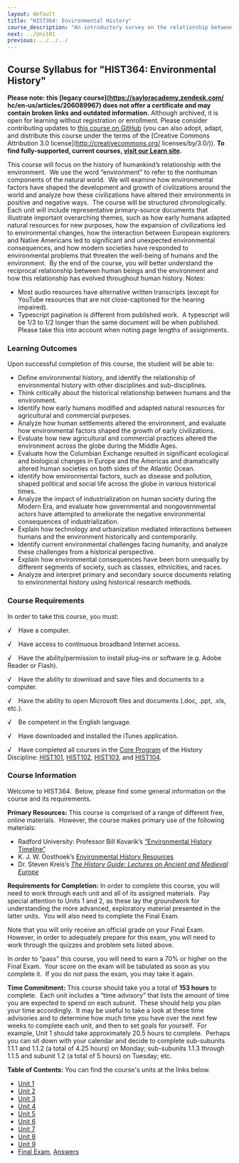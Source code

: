 ```yaml
---
layout: default
title: "HIST364: Environmental History"
course_description: "An introductory survey on the relationship between nature and human history. Themes include the environmental effects of civilization, colonization, urbanization, and consumerism."
next: ../Unit01
previous: ../../../
---
```

Course Syllabus for "HIST364: Environmental History"
----------------------------------------------------

**Please note: this [legacy course](https://sayloracademy.zendesk.com/
hc/en-us/articles/206089967) does not offer a certificate and may contain 
broken links and outdated information.** Although archived, it is open 
for learning without registration or enrollment. Please consider contributing 
updates to [this course on GitHub](https://github.com/saylordotorg/course_hist364) 
(you can also adopt, adapt, and distribute this course under the terms of 
the [Creative Commons Attribution 3.0 license](http://creativecommons.org/
licenses/by/3.0/)). **To find fully-supported, current courses, [visit our 
Learn site](https://learn.saylor.org).**

This course will focus on the history of humankind’s relationship with
the environment.  We use the word “environment” to refer to the nonhuman
components of the natural world.  We will examine how environmental
factors have shaped the development and growth of civilizations around
the world and analyze how these civilizations have altered their
environments in positive and negative ways.  The course will be
structured chronologically.  Each unit will include representative
primary-source documents that illustrate important overarching themes,
such as how early humans adapted natural resources for new purposes, how
the expansion of civilizations led to environmental changes, how the
interaction between European explorers and Native Americans led to
significant and unexpected environmental consequences, and how modern
societies have responded to environmental problems that threaten the
well-being of humans and the environment.  By the end of the course, you
will better understand the reciprocal relationship between human beings
and the environment and how this relationship has evolved throughout
human history. Notes:
-   Most audio resources have alternative written transcripts (except
    for YouTube resources that are not close-captioned for the hearing
    impaired).
-   Typescript pagination is different from published work.  A
    typescript will be 1/3 to 1/2 longer than the same document will be
    when published.  Please take this into account when noting page
    lengths of assignments.

### Learning Outcomes

Upon successful completion of this course, the student will be able to:

-   Define environmental history, and identify the relationship of
    environmental history with other disciplines and sub-disciplines.
-   Think critically about the historical relationship between humans
    and the environment.
-   Identify how early humans modified and adapted natural resources for
    agricultural and commercial purposes.
-   Analyze how human settlements altered the environment, and evaluate
    how environmental factors shaped the growth of early civilizations.
-   Evaluate how new agricultural and commercial practices altered the
    environment across the globe during the Middle Ages.
-   Evaluate how the Columbian Exchange resulted in significant
    ecological and biological changes in Europe and the Americas and
    dramatically altered human societies on both sides of the Atlantic
    Ocean.
-   Identify how environmental factors, such as disease and pollution,
    shaped political and social life across the globe in various
    historical times.
-   Analyze the impact of industrialization on human society during the
    Modern Era, and evaluate how governmental and nongovernmental actors
    have attempted to ameliorate the negative environmental consequences
    of industrialization.
-   Explain how technology and urbanization mediated interactions
    between humans and the environment historically and contemporarily. 
-   Identify current environmental challenges facing humanity, and
    analyze these challenges from a historical perspective.
-   Explain how environmental consequences have been born unequally by
    different segments of society, such as classes, ethnicities, and
    races.
-   Analyze and interpret primary and secondary source documents
    relating to environmental history using historical research methods.

### Course Requirements

In order to take this course, you must:  
  
 √    Have a computer.  
  
 √    Have access to continuous broadband Internet access.  
  
 √    Have the ability/permission to install plug-ins or software (e.g.
Adobe Reader or Flash).  
  
 √    Have the ability to download and save files and documents to a
computer.  
  
 √    Have the ability to open Microsoft files and documents (.doc,
.ppt, .xls, etc.).  
  
 √    Be competent in the English language.  
  
 √    Have downloaded and installed the iTunes application.  
  
 √    Have completed all courses in the [Core
Program](http://www.saylor.org/majors/history/) of the History
Discipline: [HIST101](http://www.saylor.org/courses/hist101/),
[HIST102](http://www.saylor.org/courses/hist102/),
[HIST103](http://www.saylor.org/courses/hist103/), and
[HIST104](http://www.saylor.org/courses/hist104/).

### Course Information

Welcome to HIST364.  Below, please find some general information on the
course and its requirements.  
  
 **Primary Resources:** This course is comprised of a range of different
free, online materials.  However, the course makes primary use of the
following materials:  

-   Radford University: Professor Bill Kovarik’s [“Environmental History
    Timeline”](http://www.radford.edu/~wkovarik/envhist/)
-   K. J. W. Oosthoek’s [Environmental History
    Resources](http://www.eh-resources.org/environmental_history.html)
-   Dr. Steven Kreis’s [*The History Guide: Lectures on Ancient and
    Medieval Europe*](http://www.historyguide.org/ancient/ancient.html)

**Requirements for Completion:** In order to complete this course, you
will need to work through each unit and all of its assigned materials. 
Pay special attention to Units 1 and 2, as these lay the groundwork for
understanding the more advanced, exploratory material presented in the
latter units.  You will also need to complete the Final Exam.  
  
 Note that you will only receive an official grade on your Final Exam. 
However, in order to adequately prepare for this exam, you will need to
work through the quizzes and problem sets listed above.  
  
 In order to “pass” this course, you will need to earn a 70% or higher
on the Final Exam.  Your score on the exam will be tabulated as soon as
you complete it.  If you do not pass the exam, you may take it again.  
  
 **Time Commitment:** This course should take you a total of **153
hours** to complete.  Each unit includes a “time advisory” that lists
the amount of time you are expected to spend on each subunit.  These
should help you plan your time accordingly.  It may be useful to take a
look at these time advisories and to determine how much time you have
over the next few weeks to complete each unit, and then to set goals for
yourself.  For example, Unit 1 should take approximately 20.5 hours to
complete.  Perhaps you can sit down with your calendar and decide to
complete sub-subunits 1.1.1 and 1.1.2 (a total of 4.25 hours) on Monday;
sub-subunits 1.1.3 through 1.1.5 and subunit 1.2 (a total of 5 hours) on
Tuesday; etc.  
  
**Table of Contents:** You can find the course's units at the links below.

- [Unit 1](https://legacy.saylor.org/hist364/Unit01/)
- [Unit 2](https://legacy.saylor.org/hist364/Unit02/)
- [Unit 3](https://legacy.saylor.org/hist364/Unit03/)
- [Unit 4](https://legacy.saylor.org/hist364/Unit04/)
- [Unit 5](https://legacy.saylor.org/hist364/Unit05/)
- [Unit 6](https://legacy.saylor.org/hist364/Unit06/)
- [Unit 7](https://legacy.saylor.org/hist364/Unit07/)
- [Unit 8](https://legacy.saylor.org/hist364/Unit08/)
- [Unit 9](https://legacy.saylor.org/hist364/Unit09/)
- [Final Exam](http://saylordotorg.github.io/LegacyExams/HIST/HIST364/HIST364-FinalExam.html), [Answers](http://saylordotorg.github.io/LegacyExams/HIST/HIST364/HIST364-FinalExam-Answers.html)

